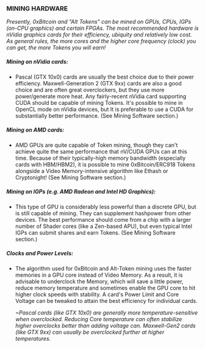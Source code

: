### **MINING HARDWARE**

*Presently, 0xBitcoin and "Alt Tokens" can be mined on GPUs, CPUs, IGPs (on-CPU graphics) and certain FPGAs. The most recommended hardware is nVidia graphics cards for their efficiency, ubiquity and relatively low cost. As general rules, the more cores and the higher core frequency (clock) you can get, the more Tokens you will earn!*

##### **Mining on nVidia cards:**
* Pascal (GTX 10x0) cards are usually the best choice due to their power efficiency. Maxwell-Generation 2 (GTX 9xx) cards are also a good choice and are often great overclockers, but they use more power/generate more heat. Any fairly-recent nVidia card supporting CUDA should be capable of mining Tokens. It's possible to mine in OpenCL mode on nVidia devices, but It is preferable to use a CUDA for substantially better performance. (See Mining Software section.)

##### **Mining on AMD cards:**
* AMD GPUs are quite capable of Token mining, though they can't achieve quite the same performance that nV/CUDA GPUs can at this time. Because of their typically-high memory bandwidth (especially cards with HBM/HBM2), it is possible to mine 0xBitcoin/ERC918 Tokens alongside a Video Memory-intensive algorithm like Ethash or Cryptonight!  (See Mining Software section.)

##### **Mining on IGPs (e.g. AMD Radeon and Intel HD Graphics):**
* This type of GPU is considerably less powerful than a discrete GPU, but is still capable of mining. They can supplement hashpower from other devices. The best performance should come from a chip with a larger number of Shader cores (like a Zen-based APU), but even typical Intel IGPs can submit shares and earn Tokens. (See Mining Software section.)

##### **Clocks and Power Levels:**
* The algorithm used for 0xBitcoin and Alt-Token mining uses the faster memories in a GPU core instead of Video Memory. As a result, it is advisable to underclock the Memory, which will save a little power, reduce memory temperature and sometimes enable the GPU core to hit higher clock speeds with stability. A card's Power Limit and Core Voltage can be tweaked to attain the best efficiency for individual cards.

    *~Pascal cards (like GTX 10x0) are generally more temperature-sensitive when overclocked. Reducing Core temperature can often stabilize higher overclocks better than adding voltage can. Maxwell-Gen2 cards (like GTX 9xx) can usually be overclocked further at higher temperatures.*
